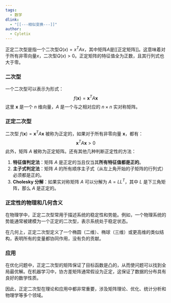 ```yaml
---
tags:
  - 数学
dlink:
  - "[[---相似变换---]]"
author:
  - Cyletix
---
```

正定二次型是指一个二次型$Q(x) = x^T A x$，其中矩阵$A$是[[正定矩阵]]。这意味着对于所有非零向量$x$，二次型$Q(x) > 0$。正定矩阵的特征值全为正数，且其行列式也大于零。


### 二次型
一个二次型可以表示为形式：
$$
f(\mathbf{x}) = \mathbf{x}^T A \mathbf{x}
$$
这里 $\mathbf{x}$ 是一个 $n$ 维向量，$A$ 是一个与之相对应的 $n \times n$ 实对称矩阵。

### 正定二次型
二次型 $f(\mathbf{x}) = \mathbf{x}^T A \mathbf{x}$ 被称为正定的，如果对于所有非零向量 $\mathbf{x}$，都有：
$$
\mathbf{x}^T A \mathbf{x} > 0
$$
此外，矩阵 $A$ 被称为正定矩阵。还有其他几种判断正定性的方法：

1. **特征值判定法**：矩阵 $A$ 是正定的当且仅当其**所有特征值都是正的**。
2. **主子式判定法**：矩阵 $A$ 的所有顺序主子式（从左上角开始的子矩阵的行列式）必须都是正的。
3. **Cholesky 分解**：如果实对称矩阵 $A$ 可以分解为 $A = L L^T$，其中 $L$ 是下三角矩阵，那么 $A$ 是正定的。

### 正定性的物理和几何含义

在物理学中，正定二次型常用于描述系统的稳定性和势能。例如，一个物理系统的势能通常被建模为一个正定的二次型，表示系统处于稳定状态。

在几何上，正定二次型定义了一个椭圆（二维）、椭球（三维）或更高维的类似结构，表明所有的变量都协同作用，没有负的贡献。

### 应用

在优化问题中，正定二次型的矩阵保证了目标函数是凸的，从而使问题可以找到全局最优解。在机器学习中，协方差矩阵通常假设为正定，这保证了数据的分布具有良好的数学性质。

因此，正定二次型在理论和应用中都非常重要，涉及矩阵理论、优化、统计分析和物理学等多个领域。